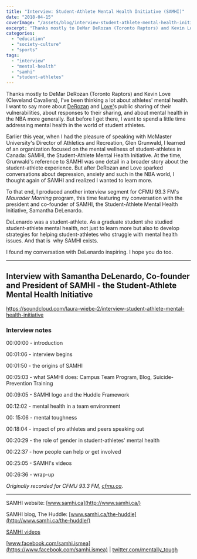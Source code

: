 ```yaml
---
title: "Interview: Student-Athlete Mental Health Initiative (SAMHI)"
date: "2018-04-15"
coverImage: "/assets/blog/interview-student-athlete-mental-health-initiative-samhi/cover.webp"
excerpt: "Thanks mostly to DeMar DeRozan (Toronto Raptors) and Kevin Love (Cleveland Cavaliers), I've been thinking a lot about athletes' mental health. I want to say more about DeRozan and Love's public sharing of their vulnerabilities"
categories:
  - "education"
  - "society-culture"
  - "sports"
tags:
  - "interview"
  - "mental-health"
  - "samhi"
  - "student-athletes"
---
```


Thanks mostly to DeMar DeRozan (Toronto Raptors) and Kevin Love (Cleveland Cavaliers), I've been thinking a lot about athletes' mental health. I want to say more about [DeRozan](https://www.thestar.com/sports/raptors/2018/02/25/raptors-derozan-hopes-honest-talk-on-depression-helps-others.html) and [Love'](https://www.theplayerstribune.com/en-us/articles/kevin-love-everyone-is-going-through-something)s public sharing of their vulnerabilities, about responses to their sharing, and about mental health in the NBA more generally. But before I get there, I want to spend a little time addressing mental health in the world of student athletes.

Earlier this year, when I had the pleasure of speaking with McMaster University's Director of Athletics and Recreation, Glen Grunwald, I learned of an organization focused on the mental wellness of student-athletes in Canada: SAMHI, the Student-Athlete Mental Health Initiative. At the time, Grunwald's reference to SAMHI was one detail in a broader story about the student-athlete experience. But after DeRozan and Love sparked conversations about depression, anxiety and such in the NBA world, I thought again of SAMHI and realized I wanted to learn more.

To that end, I produced another interview segment for CFMU 93.3 FM's _Maurader Morning_ program, this time featuring my conversation with the president and co-founder of SAMHI, the Student-Athlete Mental Health Initiative, Samantha DeLenardo.

DeLenardo was a student-athlete. As a graduate student she studied student-athlete mental health, not just to learn more but also to develop strategies for helping student-athletes who struggle with mental health issues. And that is  why SAMHI exists.

I found my conversation with DeLenardo inspiring. I hope you do too.

* * *

## Interview with Samantha DeLenardo, Co-founder and President of SAMHI - the Student-Athlete Mental Health Initiative

https://soundcloud.com/laura-wiebe-2/interview-student-athlete-mental-health-initiative

### Interview notes

00:00:00 - introduction

00:01:06 - interview begins

00:01:50 - the origins of SAMHI

00:05:03 - what SAMHI does: Campus Team Program, Blog, Suicide-Prevention Training

00:09:05 - SAMHI logo and the Huddle Framework

00:12:02 - mental health in a team environment

00: 15:06 - mental toughness

00:18:04 - impact of pro athletes and peers speaking out

00:20:29 - the role of gender in student-athletes' mental health

00:22:37 - how people can help or get involved

00:25:05 - SAMHI's videos

00:26:36 - wrap-up

_Originally recorded for CFMU 93.3 FM, [cfmu.ca](http://cfmu.ca)._

* * *

SAMHI website: [www.samhi.ca](http://www.samhi.ca/)

SAMHI blog, The Huddle: [www.samhi.ca/the-huddle](http://www.samhi.ca/the-huddle/)

[SAMHI videos](https://www.youtube.com/channel/UChp6bA-1CZ1Elyj_-tm-_fw)

[www.facebook.com/samhi.ismea](https://www.facebook.com/samhi.ismea) | [twitter.com/mentally\_tough](https://twitter.com/mentally_tough)
